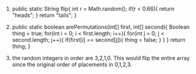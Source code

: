 1. public static String flip{
	int r = Math.random();
	if(r < 0.66){
	return "heads";
	}
	return "tails";
	}	
2. public static boolean arePermutations(int[] first, int[] second){
Boolean thing = true;
 for(int i = 0; i < first.length; i++){
 	for(int j = 0; j < second.length; j++){
 		if(first[i] == second[j]){
 		thing = false;
 		}
 	}
 }
 return thing;
}

3. the random integers in order are 3,2,1,0. This would flip the entire array since the original order of placements in 0,1,2,3.